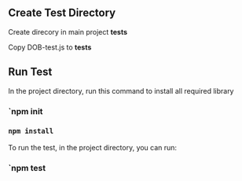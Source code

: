 


## Create Test Directory
Create direcory in main project __tests__

Copy DOB-test.js to __tests__

## Run Test

In the project directory, run this command to install all required library
### `npm init

### `npm install`

To run the test, in the project directory, you can run:

### `npm test



